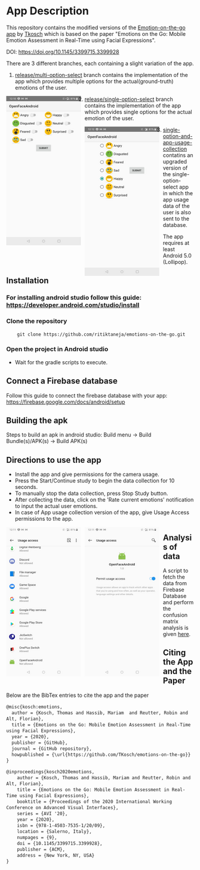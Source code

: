 # App Description

This repository contains the modified versions of the [Emotion-on-the-go app](https://github.com/TKosch/emotions-on-the-go) by [Tkosch](https://github.com/TKosch) which is based on the paper "Emotions on the Go: Mobile Emotion Assessment in Real-Time using Facial Expressions".

DOI: https://doi.org/10.1145/3399715.3399928


<!-- // info of different branches: -->
There are 3 different branches, each containing a slight variation of the app.
<!--  Multi-options selection of user emotions, Single select, app usage data -->
1) [release/multi-option-select](https://github.com/ritiktaneja/emotions-on-the-go/tree/release/multi-option-select) branch contains the implementation of the app which provides multiple options for the actual(ground-truth) emotions of the user.
<img src="./screenshots/IMG-20220420-WA0002.jpg" style="float: left; margin-right: 10px;" width="200" height="400"/>

2) [release/single-option-select](https://github.com/ritiktaneja/emotions-on-the-go/tree/release/single-option-select) branch contains the implementation of the app which provides single options for the actual emotion of the user. 
<img src="./screenshots/IMG-20220420-WA0006.jpg" style="float: left; margin-right: 10px;" width="200" height="400"/>

3) [single-option-and-app-usage-collection](https://github.com/ritiktaneja/emotions-on-the-go/tree/release/single-option-and-app-usage-collection) contatins an upgraded version of the single-option-select app in which the app usage data of the user is also sent to the database. 

The app requires at least Android 5.0 (Lollipop).

## Installation
<!-- installing android studio -->
### For installing android studio follow this guide: https://developer.android.com/studio/install

### Clone the repository
```
    git clone https://github.com/ritiktaneja/emotions-on-the-go.git
```
### Open the project in Android studio
- Wait for the gradle scripts to execute.
<!-- // wait for gradle build -->

<!-- // Steps to create a new database: -->
## Connect a Firebase database
Follow this guide to connect the firebase database with your app: https://firebase.google.com/docs/android/setup

<!-- // update the database -->

<!-- // Building an apk -->
## Building the apk
Steps to build an apk in android studio: Build menu -> Build Bundle(s)/APK(s) -> Build APK(s) 

## Directions to use the app
- Install the app and give permissions for the camera usage.
- Press the Start/Continue study to begin the data collection for 10 seconds.
- To manually stop the data collection, press Stop Study button.
- After collecting the data, click on the 'Rate current emotions' notification to input the actual user emotions.
- In case of App usage collection version of the app, give Usage Access permissions to the app.

<div>
<img src="./screenshots/IMG-20220420-WA0004.jpg" style="float: left; margin-right: 10px;" width="200" height="400"/>
<img src="./screenshots/IMG-20220420-WA0003.jpg" style="float: left; margin-right: 10px;" width="200" height="400"/>
</div>
<!-- <img src="./screenshots/IMG-20220420-WA0005.jpg" style="float: left; margin-right: 10px;" width="200" height="400"/> -->
<!-- <img src="./screenshots/open.png" style="float: left; margin-right: 10px;" width="200" height="400"/> -->
<!-- <img src="./screenshots/open2.png" style="float: left; margin-right: 10px;" width="200" height="400"/> -->


<!-- FER analytics -->
## Analysis of data
A script to fetch the data from Firebase Database and perform the confusion matrix analysis is given [here](./Analysis/FER_Analytics.ipynb).

## Citing the App and the Paper
Below are the BibTex entries to cite the app and the paper

```
@misc{kosch:emotions,
  author = {Kosch, Thomas and Hassib, Mariam  and Reutter, Robin and Alt, Florian},
  title = {Emotions on the Go: Mobile Emotion Assessment in Real-Time using Facial Expressions},
  year = {2020},
  publisher = {GitHub},
  journal = {GitHub repository},
  howpublished = {\url{https://github.com/TKosch/emotions-on-the-go}}
}
```

```
@inproceedings{kosch2020emotions,
    author = {Kosch, Thomas and Hassib, Mariam and Reutter, Robin and Alt, Florian},
    title = {Emotions on the Go: Mobile Emotion Assessment in Real-Time using Facial Expressions},
    booktitle = {Proceedings of the 2020 International Working Conference on Advanced Visual Interfaces},
    series = {AVI '20},
    year = {2020},
    isbn = {978-1-4503-7535-1/20/09},
    location = {Salerno, Italy},
    numpages = {9},
    doi = {10.1145/3399715.3399928},
    publisher = {ACM},
    address = {New York, NY, USA}
} 
```

